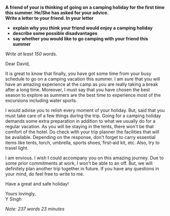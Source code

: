 **A friend of your is thinking of going on a camping holiday for the first time this summer. He/She has asked for your advice.**  
**Write a letter to your friend. In your letter**  
- **explain why you think your friend would enjoy a camping holiday**
- **describe some possible disadvantages**
- **say whether you would like to go camping with your friend this summer**  

*Write at least 150 words.*   

Dear David,

It is great to know that finally, you have got some time from your busy schedule to go on a camping vacation this summer. I am sure that you will have an amazing experience at the camp as you are really taking a break after a long time. Moreover, I must say that you have chosen the best season to explore as summers are the best time to experience most of the excursions including water sports.

I would advise you to relish every moment of your holiday. But, said that you must take care of a few things during the trip. Going for a camping holiday demands some extra preparation in addition to what we usually do for a regular vacation. As you will be staying in the tents, there won't be that comfort of the hotel. Do check with your trip planner the facilities that will be available. Depending on the response, don't forget to carry essential items like tents, torch, umbrella, sports shoes, first-aid kit, etc. Also, try to travel light.

I am envious. I wish I could accompany you on this amazing journey. Due to some prior commitments at work, I won't be able to an off. But, we will definitely plan another trip together in future. If you have any questions in your mind, do feel free to write to me.

Have a great and safe holiday!

Yours lovingly,   
Y Singh  


*Note: 237 words 23 minutes*

